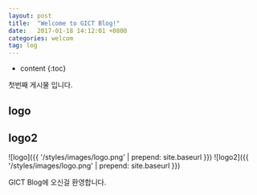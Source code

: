 ```yaml
---
layout: post
title:  "Welcome to GICT Blog!"
date:   2017-01-18 14:12:01 +0800
categories: welcom
tag: log
---
```


* content
{:toc}


첫번째 게시물 입니다.


logo
------------------------

logo2
------------------------


![logo]({{ '/styles/images/logo.png' | prepend: site.baseurl  }})
![logo2]({{ '/styles/images/logo.png' | prepend: site.baseurl  }})


GICT Blog에 오신걸 환영합니다.
